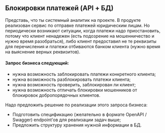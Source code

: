## Блокировки платежей (API + БД)
Представь, что ты системный аналитик на проекте. В продукте реализован сервис по отправке платежей юридическим лицам. Но периодически возникают ситуации, когда платежи надо приостановить, потому что клиент ненадежен (есть подозрение на мошенничество и нужно время разобраться), либо клиент предоставил не те реквизиты для перечисления и платежи отбиваются банком клиента (нужно время на выяснение верных реквизитов).

#### Запрос бизнеса следующий:

- нужна возможность заблокировать платежи конкретного клиента;
- нужна возможность разблокировать платежи клиента;
- нужна возможность проверить, заблокирован ли клиент;
- нужна возможность отличать блокировки мошенников от блокировок добропорядочных клиентов.
  
Надо предложить решение по реализации этого запроса бизнеса:

- Подготовить спецификацию (желательно в формате OpenAPI / Swagger) endpoint’ов для реализации задач выше;
- Предложить структуру хранения нужной информации в БД.
